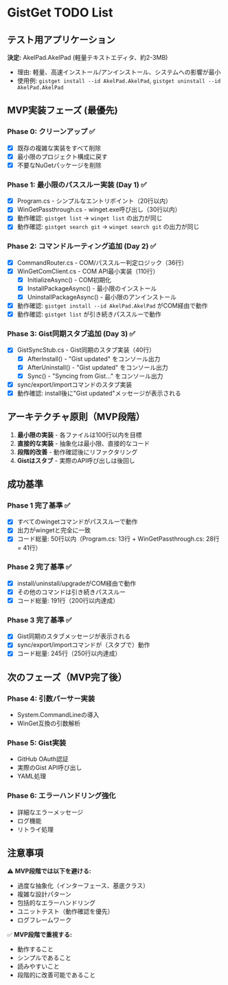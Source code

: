 # GistGet TODO List

## テスト用アプリケーション
**決定:** AkelPad.AkelPad (軽量テキストエディタ、約2-3MB)
- 理由: 軽量、高速インストール/アンインストール、システムへの影響が最小
- 使用例: `gistget install --id AkelPad.AkelPad`, `gistget uninstall --id AkelPad.AkelPad`

## MVP実装フェーズ (最優先)

### Phase 0: クリーンアップ ✅
- [x] 既存の複雑な実装をすべて削除
- [x] 最小限のプロジェクト構成に戻す
- [x] 不要なNuGetパッケージを削除

### Phase 1: 最小限のパススルー実装 (Day 1) ✅
- [x] Program.cs - シンプルなエントリポイント（20行以内）
- [x] WinGetPassthrough.cs - winget.exe呼び出し（30行以内）
- [x] 動作確認: `gistget list` → `winget list` の出力が同じ
- [x] 動作確認: `gistget search git` → `winget search git` の出力が同じ

### Phase 2: コマンドルーティング追加 (Day 2) ✅
- [x] CommandRouter.cs - COM/パススルー判定ロジック（36行）
- [x] WinGetComClient.cs - COM API最小実装（110行）
  - [x] InitializeAsync() - COM初期化
  - [x] InstallPackageAsync() - 最小限のインストール
  - [x] UninstallPackageAsync() - 最小限のアンインストール
- [x] 動作確認: `gistget install --id AkelPad.AkelPad` がCOM経由で動作
- [x] 動作確認: `gistget list` が引き続きパススルーで動作

### Phase 3: Gist同期スタブ追加 (Day 3) ✅
- [x] GistSyncStub.cs - Gist同期のスタブ実装（40行）
  - [x] AfterInstall() - "Gist updated" をコンソール出力
  - [x] AfterUninstall() - "Gist updated" をコンソール出力
  - [x] Sync() - "Syncing from Gist..." をコンソール出力
- [x] sync/export/importコマンドのスタブ実装
- [x] 動作確認: install後に"Gist updated"メッセージが表示される

## アーキテクチャ原則（MVP段階）

1. **最小限の実装** - 各ファイルは100行以内を目標
2. **直接的な実装** - 抽象化は最小限、直接的なコード
3. **段階的改善** - 動作確認後にリファクタリング
4. **Gistはスタブ** - 実際のAPI呼び出しは後回し

## 成功基準

### Phase 1 完了基準 ✅
- [x] すべてのwingetコマンドがパススルーで動作
- [x] 出力がwingetと完全に一致
- [x] コード総量: 50行以内（Program.cs: 13行 + WinGetPassthrough.cs: 28行 = 41行）

### Phase 2 完了基準 ✅
- [x] install/uninstall/upgradeがCOM経由で動作
- [x] その他のコマンドは引き続きパススルー
- [x] コード総量: 191行（200行以内達成）

### Phase 3 完了基準 ✅
- [x] Gist同期のスタブメッセージが表示される
- [x] sync/export/importコマンドが（スタブで）動作
- [x] コード総量: 245行（250行以内達成）

## 次のフェーズ（MVP完了後）

### Phase 4: 引数パーサー実装
- System.CommandLineの導入
- WinGet互換の引数解析

### Phase 5: Gist実装
- GitHub OAuth認証
- 実際のGist API呼び出し
- YAML処理

### Phase 6: エラーハンドリング強化
- 詳細なエラーメッセージ
- ログ機能
- リトライ処理

## 注意事項

⚠️ **MVP段階では以下を避ける:**
- 過度な抽象化（インターフェース、基底クラス）
- 複雑な設計パターン
- 包括的なエラーハンドリング
- ユニットテスト（動作確認を優先）
- ログフレームワーク

✅ **MVP段階で重視する:**
- 動作すること
- シンプルであること
- 読みやすいこと
- 段階的に改善可能であること
